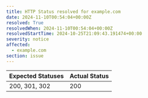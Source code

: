 ```yaml
---
title: HTTP Status resolved for example.com
date: 2024-11-10T00:54:04+00:00Z
resolved: True
resolvedWhen: 2024-11-10T00:54:04+00:00Z
resolvedStartTime: 2024-10-25T21:09:43.191474+00:00
severity: notice
affected:
  - example.com
section: issue
---
```


| Expected Statuses | Actual Status  |
|-------------------|----------------|
| 200, 301, 302 | 200 |
